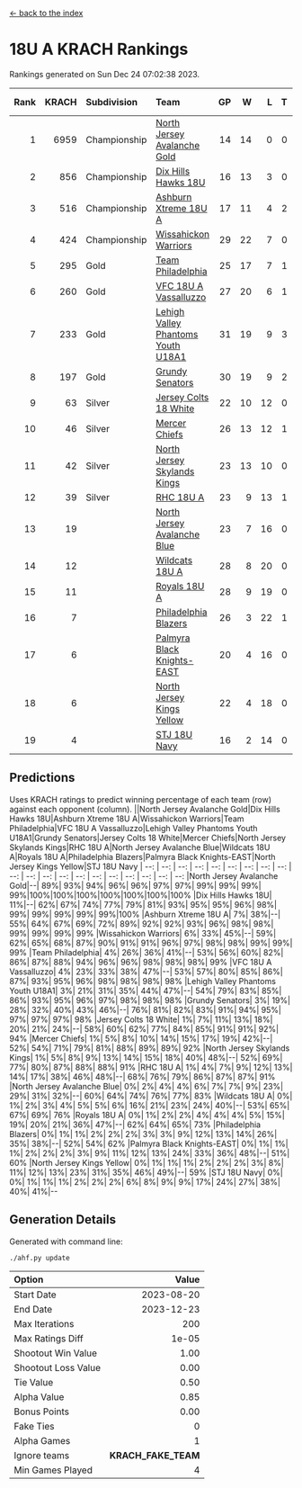 [<- back to the index](readme.md)
# 18U A KRACH Rankings
Rankings generated on Sun Dec 24 07:02:38 2023.

Rank|KRACH|Subdivision|Team|GP|W|L|T|OTW|OTL|SoS|Exp Wins|Win Diff
---:|---:|:---|:---|---:|---:|---:|---:|---:|---:|---:|---:|---:
1|6959|Championship|[North Jersey Avalanche Gold](https://gamesheetstats.com/seasons/3659/teams/140737/schedule)|14|14|0|0|0|0|88|14.8|-0.0
2|856|Championship|[Dix Hills Hawks 18U](https://gamesheetstats.com/seasons/3659/teams/140731/schedule)|16|13|3|0|1|0|566|13.9|0.0
3|516|Championship|[Ashburn Xtreme 18U A](https://gamesheetstats.com/seasons/3659/teams/140730/schedule)|17|11|4|2|1|0|251|12.9|0.0
4|424|Championship|[Wissahickon Warriors](https://gamesheetstats.com/seasons/3659/teams/140748/schedule)|29|22|7|0|0|0|198|22.9|0.0
5|295|Gold|[Team Philadelphia](https://gamesheetstats.com/seasons/3659/teams/140745/schedule)|25|17|7|1|0|0|209|18.4|0.0
6|260|Gold|[VFC 18U A Vassalluzzo](https://gamesheetstats.com/seasons/3659/teams/140746/schedule)|27|20|6|1|2|1|132|21.4|0.0
7|233|Gold|[Lehigh Valley Phantoms Youth U18A1](https://gamesheetstats.com/seasons/3659/teams/140734/schedule)|31|19|9|3|0|0|194|21.4|0.0
8|197|Gold|[Grundy Senators](https://gamesheetstats.com/seasons/3659/teams/140732/schedule)|30|19|9|2|0|0|183|20.9|0.0
9|63|Silver|[Jersey Colts 18 White](https://gamesheetstats.com/seasons/3659/teams/140733/schedule)|22|10|12|0|0|2|1032|10.9|0.0
10|46|Silver|[Mercer Chiefs](https://gamesheetstats.com/seasons/3659/teams/140735/schedule)|26|13|12|1|0|1|588|14.4|0.0
11|42|Silver|[North Jersey Skylands Kings](https://gamesheetstats.com/seasons/3659/teams/140739/schedule)|23|13|10|0|1|1|958|13.9|0.0
12|39|Silver|[RHC 18U A](https://gamesheetstats.com/seasons/3659/teams/140742/schedule)|23|9|13|1|0|1|181|10.4|0.0
13|19||[North Jersey Avalanche Blue](https://gamesheetstats.com/seasons/3659/teams/140736/schedule)|23|7|16|0|0|1|163|7.9|0.0
14|12||[Wildcats 18U A](https://gamesheetstats.com/seasons/3659/teams/140747/schedule)|28|8|20|0|2|1|788|8.9|0.0
15|11||[Royals 18U A](https://gamesheetstats.com/seasons/3659/teams/140743/schedule)|28|9|19|0|1|0|135|9.9|0.0
16|7||[Philadelphia Blazers](https://gamesheetstats.com/seasons/3659/teams/140741/schedule)|26|3|22|1|0|3|188|4.4|0.0
17|6||[Palmyra Black Knights-EAST](https://gamesheetstats.com/seasons/3659/teams/140740/schedule)|20|4|16|0|2|0|134|4.9|0.0
18|6||[North Jersey Kings Yellow](https://gamesheetstats.com/seasons/3659/teams/140738/schedule)|22|4|18|0|1|0|678|4.9|0.0
19|4||[STJ 18U Navy](https://gamesheetstats.com/seasons/3659/teams/140744/schedule)|16|2|14|0|0|0|136|2.9|0.0

## Predictions
Uses KRACH ratings to predict winning percentage of each team (row) against each opponent (column).
||North Jersey Avalanche Gold|Dix Hills Hawks 18U|Ashburn Xtreme 18U A|Wissahickon Warriors|Team Philadelphia|VFC 18U A Vassalluzzo|Lehigh Valley Phantoms Youth U18A1|Grundy Senators|Jersey Colts 18 White|Mercer Chiefs|North Jersey Skylands Kings|RHC 18U A|North Jersey Avalanche Blue|Wildcats 18U A|Royals 18U A|Philadelphia Blazers|Palmyra Black Knights-EAST|North Jersey Kings Yellow|STJ 18U Navy
| --: | --: | --: | --: | --: | --: | --: | --: | --: | --: | --: | --: | --: | --: | --: | --: | --: | --: | --: | --: 
|North Jersey Avalanche Gold|--| 89%| 93%| 94%| 96%| 96%| 97%| 97%| 99%| 99%| 99%| 99%|100%|100%|100%|100%|100%|100%|100%
|Dix Hills Hawks 18U| 11%|--| 62%| 67%| 74%| 77%| 79%| 81%| 93%| 95%| 95%| 96%| 98%| 99%| 99%| 99%| 99%| 99%|100%
|Ashburn Xtreme 18U A|  7%| 38%|--| 55%| 64%| 67%| 69%| 72%| 89%| 92%| 92%| 93%| 96%| 98%| 98%| 99%| 99%| 99%| 99%
|Wissahickon Warriors|  6%| 33%| 45%|--| 59%| 62%| 65%| 68%| 87%| 90%| 91%| 91%| 96%| 97%| 98%| 98%| 99%| 99%| 99%
|Team Philadelphia|  4%| 26%| 36%| 41%|--| 53%| 56%| 60%| 82%| 86%| 87%| 88%| 94%| 96%| 96%| 98%| 98%| 98%| 99%
|VFC 18U A Vassalluzzo|  4%| 23%| 33%| 38%| 47%|--| 53%| 57%| 80%| 85%| 86%| 87%| 93%| 95%| 96%| 98%| 98%| 98%| 98%
|Lehigh Valley Phantoms Youth U18A1|  3%| 21%| 31%| 35%| 44%| 47%|--| 54%| 79%| 83%| 85%| 86%| 93%| 95%| 96%| 97%| 98%| 98%| 98%
|Grundy Senators|  3%| 19%| 28%| 32%| 40%| 43%| 46%|--| 76%| 81%| 82%| 83%| 91%| 94%| 95%| 97%| 97%| 97%| 98%
|Jersey Colts 18 White|  1%|  7%| 11%| 13%| 18%| 20%| 21%| 24%|--| 58%| 60%| 62%| 77%| 84%| 85%| 91%| 91%| 92%| 94%
|Mercer Chiefs|  1%|  5%|  8%| 10%| 14%| 15%| 17%| 19%| 42%|--| 52%| 54%| 71%| 79%| 81%| 88%| 89%| 89%| 92%
|North Jersey Skylands Kings|  1%|  5%|  8%|  9%| 13%| 14%| 15%| 18%| 40%| 48%|--| 52%| 69%| 77%| 80%| 87%| 88%| 88%| 91%
|RHC 18U A|  1%|  4%|  7%|  9%| 12%| 13%| 14%| 17%| 38%| 46%| 48%|--| 68%| 76%| 79%| 86%| 87%| 87%| 91%
|North Jersey Avalanche Blue|  0%|  2%|  4%|  4%|  6%|  7%|  7%|  9%| 23%| 29%| 31%| 32%|--| 60%| 64%| 74%| 76%| 77%| 83%
|Wildcats 18U A|  0%|  1%|  2%|  3%|  4%|  5%|  5%|  6%| 16%| 21%| 23%| 24%| 40%|--| 53%| 65%| 67%| 69%| 76%
|Royals 18U A|  0%|  1%|  2%|  2%|  4%|  4%|  4%|  5%| 15%| 19%| 20%| 21%| 36%| 47%|--| 62%| 64%| 65%| 73%
|Philadelphia Blazers|  0%|  1%|  1%|  2%|  2%|  2%|  3%|  3%|  9%| 12%| 13%| 14%| 26%| 35%| 38%|--| 52%| 54%| 62%
|Palmyra Black Knights-EAST|  0%|  1%|  1%|  1%|  2%|  2%|  2%|  3%|  9%| 11%| 12%| 13%| 24%| 33%| 36%| 48%|--| 51%| 60%
|North Jersey Kings Yellow|  0%|  1%|  1%|  1%|  2%|  2%|  2%|  3%|  8%| 11%| 12%| 13%| 23%| 31%| 35%| 46%| 49%|--| 59%
|STJ 18U Navy|  0%|  0%|  1%|  1%|  1%|  2%|  2%|  2%|  6%|  8%|  9%|  9%| 17%| 24%| 27%| 38%| 40%| 41%|--

## Generation Details

Generated with command line:
```
./ahf.py update
```

| Option | Value |
| :----- | ----: |
| Start Date | 2023-08-20 |
| End Date | 2023-12-23 |
| Max Iterations | 200 |
| Max Ratings Diff | 1e-05 |
| Shootout Win Value | 1.00 |
| Shootout Loss Value | 0.00 |
| Tie Value | 0.50 |
| Alpha Value | 0.85 |
| Bonus Points | 0.00 |
| Fake Ties | 0 |
| Alpha Games | 1 |
| Ignore teams | __KRACH_FAKE_TEAM__ |
| Min Games Played | 4 |

